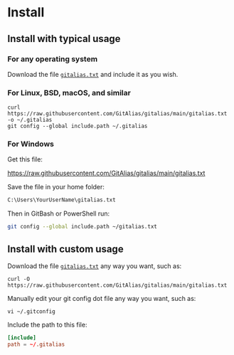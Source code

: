 # Install


## Install with typical usage


### For any operating system

Download the file [`gitalias.txt`](../../gitalias.txt) and include it as you wish.


### For Linux, BSD, macOS, and similar

```shell
curl https://raw.githubusercontent.com/GitAlias/gitalias/main/gitalias.txt -o ~/.gitalias
git config --global include.path ~/.gitalias
```

### For Windows

Get this file:

<https://raw.githubusercontent.com/GitAlias/gitalias/main/gitalias.txt>

Save the file in your home folder: 

```sh
C:\Users\YourUserName\gitalias.txt
```

Then in GitBash or PowerShell run:

```sh
git config --global include.path ~/gitalias.txt
```

## Install with custom usage

Download the file [`gitalias.txt`](../../gitalias.txt) any way you want, such as:

```shell
curl -O https://raw.githubusercontent.com/GitAlias/gitalias/main/gitalias.txt
```

Manually edit your git config dot file any way you want, such as:

```shell
vi ~/.gitconfig
```

Include the path to this file:

```toml
[include]
path = ~/.gitalias
```
